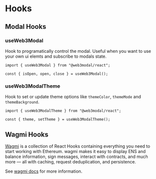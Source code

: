 # Hooks

## Modal Hooks

### useWeb3Modal

Hook to programatically control the modal. Useful when you want to use your own ui elemts and subscribe to modals state.

```tsx
import { useWeb3Modal } from "@web3modal/react";

const { isOpen, open, close } = useWeb3Modal();
```

### useWeb3ModalTheme

Hook to set or update theme options like `themeColor`, `themeMode` and `themeBackground`.

```tsx
import { useWeb3ModalTheme } from "@web3modal/react";

const { theme, setTheme } = useWeb3ModalTheme();
```

## Wagmi Hooks

[Wagmi](https://wagmi.sh/react/getting-started) is a collection of React Hooks containing everything you need to start working with Ethereum. wagmi makes it easy to display ENS and balance information, sign messages, interact with contracts, and much more — all with caching, request deduplication, and persistence.

See [wagmi docs](https://wagmi.sh/react/getting-started) for more information.
